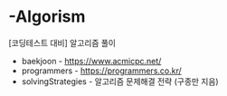 # -Algorism
[코딩테스트 대비] 알고리즘 풀이

* baekjoon - https://www.acmicpc.net/
* programmers - https://programmers.co.kr/
* solvingStrategies - 알고리즘 문제해결 전략 (구종만 지음)
